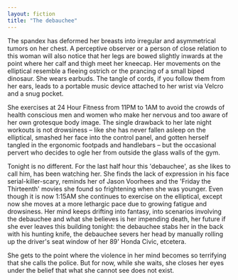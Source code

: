 ```yaml
---
layout: fiction
title: "The debauchee"
---
```


The spandex has deformed her breasts into irregular and asymmetrical tumors on her chest. A perceptive observer or a person of close relation to this woman will also notice that her legs are bowed slightly inwards at the point where her calf and thigh meet her kneecap. Her movements on the elliptical resemble a fleeing ostrich or the prancing of a small biped dinosaur. She wears earbuds. The tangle of cords, if you follow them from her ears, leads to a portable music device attached to her wrist via Velcro and a snug pocket.

She exercises at 24 Hour Fitness from 11PM to 1AM to avoid the crowds of health conscious men and women who make her nervous and too aware of her own grotesque body image. The single drawback to her late night workouts is not drowsiness – like she has never fallen asleep on the elliptical, smashed her face into the control panel, and gotten herself tangled in the ergonomic footpads and handlebars – but the occasional pervert who decides to ogle her from outside the glass walls of the gym.

Tonight is no different. For the last half hour this 'debauchee', as she likes to call him, has been watching her. She finds the lack of expression in his face serial-killer-scary, reminds her of Jason Voorhees and the 'Friday the Thirteenth' movies she found so frightening when she was younger. Even though it is now 1:15AM she continues to exercise on the elliptical, except now she moves at a more lethargic pace due to growing fatigue and drowsiness. Her mind keeps drifting into fantasy, into scenarios involving the debauchee and what she believes is her impending death, her future if she ever leaves this building tonight: the debauchee stabs her in the back with his hunting knife, the debauchee severs her head by manually rolling up the driver's seat window of her 89' Honda Civic, etcetera.

She gets to the point where the violence in her mind becomes so terrifying that she calls the police. But for now, while she waits, she closes her eyes under the belief that what she cannot see does not exist.